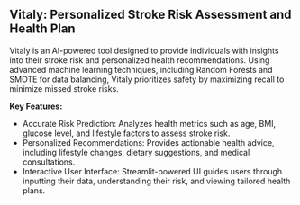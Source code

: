 ## Vitaly: Personalized Stroke Risk Assessment and Health Plan ##
Vitaly is an AI-powered tool designed to provide individuals with insights into their stroke risk and personalized health recommendations. Using advanced machine learning techniques, including Random Forests and SMOTE for data balancing, Vitaly prioritizes safety by maximizing recall to minimize missed stroke risks.

**Key Features:**
* Accurate Risk Prediction: Analyzes health metrics such as age, BMI, glucose level, and lifestyle factors to assess stroke risk.
* Personalized Recommendations: Provides actionable health advice, including lifestyle changes, dietary suggestions, and medical consultations.
* Interactive User Interface: Streamlit-powered UI guides users through inputting their data, understanding their risk, and viewing tailored health plans.
